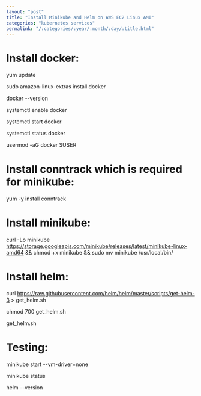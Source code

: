 ```yaml
---
layout: "post"
title: "Install Minikube and Helm on AWS EC2 Linux AMI"
categories: "kubernetes services"
permalink: "/:categories/:year/:month/:day/:title.html"
---
```


# Install docker:

yum update

sudo amazon-linux-extras install docker

docker --version

systemctl enable docker

systemctl start docker

systemctl status docker

usermod -aG docker $USER

# Install conntrack which is required for minikube:
yum -y install conntrack

# Install minikube:
curl -Lo minikube https://storage.googleapis.com/minikube/releases/latest/minikube-linux-amd64 && chmod +x minikube && sudo mv minikube /usr/local/bin/

# Install helm:
curl https://raw.githubusercontent.com/helm/helm/master/scripts/get-helm-3 > get_helm.sh

chmod 700 get_helm.sh

get_helm.sh

# Testing:
minikube start --vm-driver=none

minikube status

helm --version
